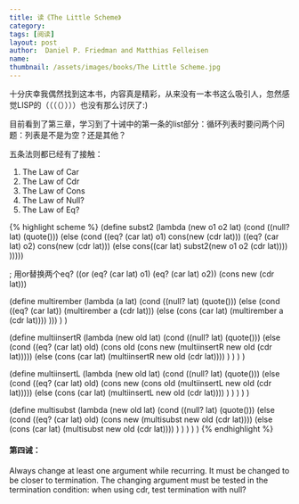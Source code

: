 ```yaml
---
title: 读《The Little Scheme》 
category:  
tags: [阅读]  
layout: post  
author:  Daniel P. Friedman and Matthias Felleisen
name: 
thumbnail: /assets/images/books/The Little Scheme.jpg
---
```


十分庆幸我偶然找到这本书，内容真是精彩，从来没有一本书这么吸引人，忽然感觉LISP的（（（（））））也没有那么讨厌了:)

目前看到了第三章，学习到了十诫中的第一条的list部分：循环列表时要问两个问题：列表是不是为空？还是其他？

五条法则都已经有了接触：
1. The Law of Car 
2. The Law of Cdr
3. The Law of Cons
4. The Law of Null?
5. The Law of Eq?


{% highlight scheme %}
(define subst2
    (lambda (new o1 o2 lat)
        (cond
        ((null? lat) (quote()))
        (else (cond
                ((eq? (car lat) o1) cons(new (cdr lat)))
                ((eq? (car lat) o2) cons(new (cdr lat)))
                (else cons((car lat) subst2(new o1 o2 (cdr lat))))
)))))

; 用or替换两个eq?
((or (eq? (car lat) o1) (eq? (car lat) o2)) (cons new (cdr lat)))


(define multirember
    (lambda (a lat)
        (cond
        ((null? lat) (quote()))
        (else (cond
                ((eq? (car lat)) (multirember a (cdr lat)))
                (else (cons (car lat) (multirember a (cdr lat))))
        )))
        )
    )

(define multiinsertR
    (lambda (new old lat)
        (cond
            ((null? lat) (quote()))
            (else (cond
                    ((eq? (car lat) old) (cons old (cons new (multiinsertR new old (cdr lat)))))
                    (else (cons (car lat) (multiinsertR new old (cdr lat))))
                )
        )
    )
)

(define multiinsertL
    (lambda (new old lat)
        (cond
            ((null? lat) (quote()))
            (else 
                (cond
                    ((eq? (car lat) old) (cons new (cons old (multiinsertL new old (cdr lat)))))
                    (else (cons (car lat) (multiinsertL new old (cdr lat))))
                )
            )
        )
    )
)

(define multisubst
    (lambda (new old lat)
        (cond 
            ((null? lat) (quote()))
            (else 
                (cond
                    ((eq? (car lat) old) (cons new (multisubst new old (cdr lat))))
                    (else (cons (car lat) (multisubst new old (cdr lat))))
                )
            )
        )
    )
)
{% endhighlight %}

#### 第四诫：
Always change at least one argument while recurring. It
must be changed to be closer to termination. The changing
argument must be tested in the termination condition:
when using cdr, test termination with null?